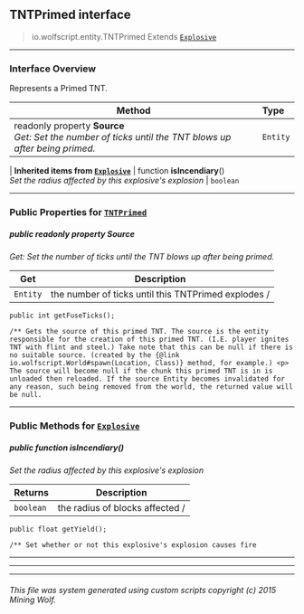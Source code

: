 ## TNTPrimed __interface__

>io.wolfscript.entity.TNTPrimed
>Extends [`Explosive`](Explosive.md)

---

### Interface Overview

Represents a Primed TNT.

Method | Type   
--- | :--- 
 readonly property __Source__ <br> _Get: Set the number of ticks until the TNT blows up after being primed._ | `Entity`
 |
__Inherited items from [`Explosive`](Explosive.md)__ |
 function __isIncendiary__() <br> _Set the radius affected by this explosive's explosion_ | `boolean`





---


### Public Properties for [`TNTPrimed`](TNTPrimed.md)

##### <a id='source'></a>public  readonly property __Source__

_Get: Set the number of ticks until the TNT blows up after being primed._

Get | Description
--- | --- 
`Entity` | the number of ticks until this TNTPrimed explodes /
    public int getFuseTicks();

    /** Gets the source of this primed TNT. The source is the entity responsible for the creation of this primed TNT. (I.E. player ignites TNT with flint and steel.) Take note that this can be null if there is no suitable source. (created by the {@link io.wolfscript.World#spawn(Location, Class)} method, for example.) <p> The source will become null if the chunk this primed TNT is in is unloaded then reloaded. If the source Entity becomes invalidated for any reason, such being removed from the world, the returned value will be null.



---

### Public Methods for [`Explosive`](Explosive.md)

##### <a id='isincendiary'></a>public  function __isIncendiary__()

_Set the radius affected by this explosive's explosion_

Returns | Description
--- | --- 
`boolean` | the radius of blocks affected /
    public float getYield();

    /** Set whether or not this explosive's explosion causes fire


---
---


---


###### This file was system generated using custom scripts copyright (c) 2015 Mining Wolf.
	

